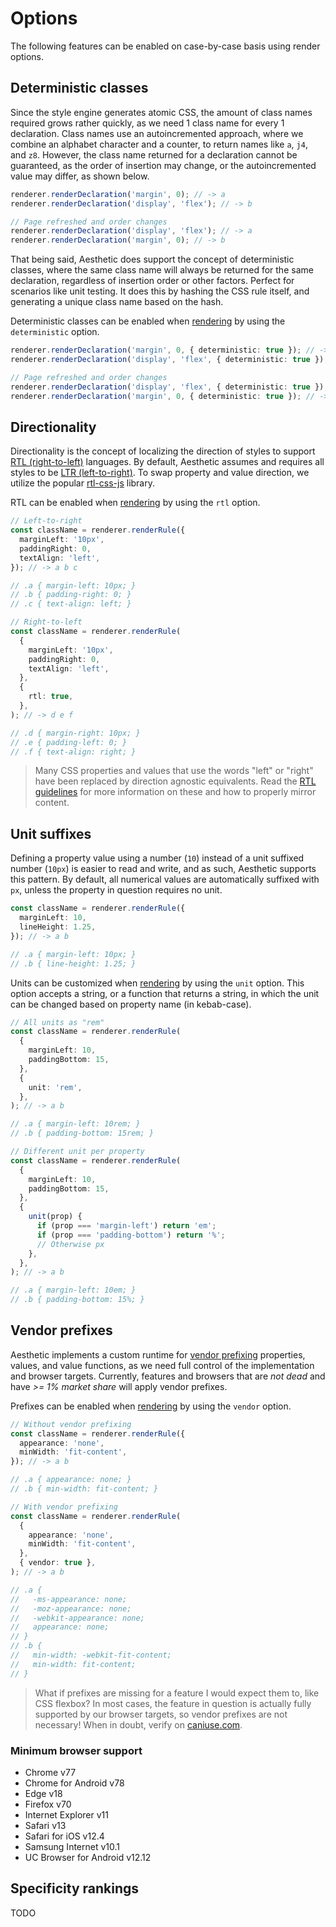 # Options

The following features can be enabled on case-by-case basis using render options.

## Deterministic classes

Since the style engine generates atomic CSS, the amount of class names required grows rather
quickly, as we need 1 class name for every 1 declaration. Class names use an autoincremented
approach, where we combine an alphabet character and a counter, to return names like `a`, `j4`, and
`z8`. However, the class name returned for a declaration cannot be guaranteed, as the order of
insertion may change, or the autoincremented value may differ, as shown below.

```ts
renderer.renderDeclaration('margin', 0); // -> a
renderer.renderDeclaration('display', 'flex'); // -> b

// Page refreshed and order changes
renderer.renderDeclaration('display', 'flex'); // -> a
renderer.renderDeclaration('margin', 0); // -> b
```

That being said, Aesthetic does support the concept of deterministic classes, where the same class
name will always be returned for the same declaration, regardless of insertion order or other
factors. Perfect for scenarios like unit testing. It does this by hashing the CSS rule itself, and
generating a unique class name based on the hash.

Deterministic classes can be enabled when [rendering](./api.md) by using the `deterministic` option.

```ts
renderer.renderDeclaration('margin', 0, { deterministic: true }); // -> c1cpw2zw
renderer.renderDeclaration('display', 'flex', { deterministic: true }); // -> cu4ygwf

// Page refreshed and order changes
renderer.renderDeclaration('display', 'flex', { deterministic: true }); // -> cu4ygwf
renderer.renderDeclaration('margin', 0, { deterministic: true }); // -> c1cpw2zw
```

## Directionality

Directionality is the concept of localizing the direction of styles to support
[RTL (right-to-left)](https://developer.mozilla.org/en-US/docs/Glossary/rtl) languages. By default,
Aesthetic assumes and requires all styles to be
[LTR (left-to-right)](https://developer.mozilla.org/en-US/docs/Glossary/LTR). To swap property and
value direction, we utilize the popular [rtl-css-js](https://github.com/kentcdodds/rtl-css-js)
library.

RTL can be enabled when [rendering](./api.md) by using the `rtl` option.

```ts
// Left-to-right
const className = renderer.renderRule({
  marginLeft: '10px',
  paddingRight: 0,
  textAlign: 'left',
}); // -> a b c

// .a { margin-left: 10px; }
// .b { padding-right: 0; }
// .c { text-align: left; }
```

```ts
// Right-to-left
const className = renderer.renderRule(
  {
    marginLeft: '10px',
    paddingRight: 0,
    textAlign: 'left',
  },
  {
    rtl: true,
  },
); // -> d e f

// .d { margin-right: 10px; }
// .e { padding-left: 0; }
// .f { text-align: right; }
```

> Many CSS properties and values that use the words "left" or "right" have been replaced by
> direction agnostic equivalents. Read the
> [RTL guidelines](https://developer.mozilla.org/en-US/docs/Mozilla/Developer_guide/RTL_Guidelines)
> for more information on these and how to properly mirror content.

## Unit suffixes

Defining a property value using a number (`10`) instead of a unit suffixed number (`10px`) is easier
to read and write, and as such, Aesthetic supports this pattern. By default, all numerical values
are automatically suffixed with `px`, unless the property in question requires no unit.

```ts
const className = renderer.renderRule({
  marginLeft: 10,
  lineHeight: 1.25,
}); // -> a b

// .a { margin-left: 10px; }
// .b { line-height: 1.25; }
```

Units can be customized when [rendering](./api.md) by using the `unit` option. This option accepts a
string, or a function that returns a string, in which the unit can be changed based on property name
(in kebab-case).

```ts
// All units as "rem"
const className = renderer.renderRule(
  {
    marginLeft: 10,
    paddingBottom: 15,
  },
  {
    unit: 'rem',
  },
); // -> a b

// .a { margin-left: 10rem; }
// .b { padding-bottom: 15rem; }
```

```ts
// Different unit per property
const className = renderer.renderRule(
  {
    marginLeft: 10,
    paddingBottom: 15,
  },
  {
    unit(prop) {
      if (prop === 'margin-left') return 'em';
      if (prop === 'padding-bottom') return '%';
      // Otherwise px
    },
  },
); // -> a b

// .a { margin-left: 10em; }
// .b { padding-bottom: 15%; }
```

## Vendor prefixes

Aesthetic implements a custom runtime for
[vendor prefixing](https://developer.mozilla.org/en-US/docs/Glossary/Vendor_Prefix) properties,
values, and value functions, as we need full control of the implementation and browser targets.
Currently, features and browsers that are _not dead_ and have _>= 1% market share_ will apply vendor
prefixes.

Prefixes can be enabled when [rendering](./api.md) by using the `vendor` option.

```ts
// Without vendor prefixing
const className = renderer.renderRule({
  appearance: 'none',
  minWidth: 'fit-content',
}); // -> a b

// .a { appearance: none; }
// .b { min-width: fit-content; }
```

```ts
// With vendor prefixing
const className = renderer.renderRule(
  {
    appearance: 'none',
    minWidth: 'fit-content',
  },
  { vendor: true },
); // -> a b

// .a {
//   -ms-appearance: none;
//   -moz-appearance: none;
//   -webkit-appearance: none;
//   appearance: none;
// }
// .b {
//   min-width: -webkit-fit-content;
//   min-width: fit-content;
// }
```

> What if prefixes are missing for a feature I would expect them to, like CSS flexbox? In most
> cases, the feature in question is actually fully supported by our browser targets, so vendor
> prefixes are not necessary! When in doubt, verify on
> [caniuse.com](https://caniuse.com/#search=flexbox).

### Minimum browser support

- Chrome v77
- Chrome for Android v78
- Edge v18
- Firefox v70
- Internet Explorer v11
- Safari v13
- Safari for iOS v12.4
- Samsung Internet v10.1
- UC Browser for Android v12.12

## Specificity rankings

TODO
